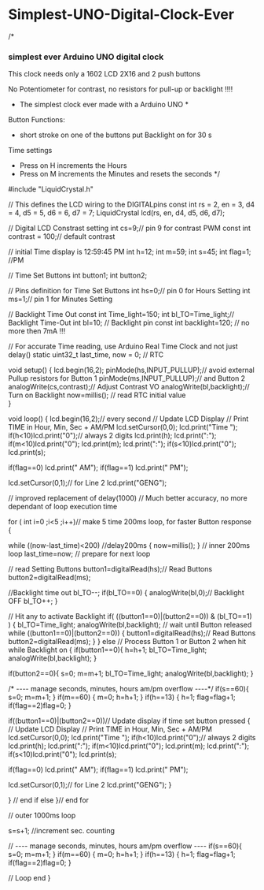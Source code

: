 # Simplest-UNO-Digital-Clock-Ever
/*
 ###  simplest ever Arduino UNO digital clock  ###

 This clock needs only a 1602 LCD 2X16 and 2 push buttons 

 No Potentiometer for contrast, no resistors for pull-up or backlight !!!!

 * The simplest clock ever made with a Arduino UNO *    

 Button Functions:
 
 - short stroke on one of the buttons put Backlight on for 30 s
 
 Time settings
 - Press on H increments the Hours
 - Press on M increments the Minutes and resets the seconds
*/


#include "LiquidCrystal.h"

// This defines the LCD wiring to the DIGITALpins
const int rs = 2, en = 3, d4 = 4, d5 = 5, d6 = 6, d7 = 7;
LiquidCrystal lcd(rs, en, d4, d5, d6, d7);

// Digital LCD Constrast setting
int cs=9;// pin 9 for contrast PWM
const int contrast = 100;// default contrast

// initial Time display is 12:59:45 PM
int h=12;
int m=59;
int s=45;
int flag=1; //PM

// Time Set Buttons
int button1;
int button2;

// Pins definition for Time Set Buttons
int hs=0;// pin 0 for Hours Setting
int ms=1;// pin 1 for Minutes Setting

// Backlight Time Out 
const int Time_light=150;
int bl_TO=Time_light;// Backlight Time-Out
int bl=10; // Backlight pin
const int backlight=120; // no more then 7mA !!!

// For accurate Time reading, use Arduino Real Time Clock and not just delay()
static uint32_t last_time, now = 0; // RTC


void setup()
{
  lcd.begin(16,2);
  pinMode(hs,INPUT_PULLUP);// avoid external Pullup resistors for Button 1
  pinMode(ms,INPUT_PULLUP);// and Button 2
  analogWrite(cs,contrast);// Adjust Contrast VO
  analogWrite(bl,backlight);// Turn on Backlight
  now=millis(); // read RTC initial value  
}


void loop()
{ 
  lcd.begin(16,2);// every second
// Update LCD Display
// Print TIME in Hour, Min, Sec + AM/PM
 lcd.setCursor(0,0);
 lcd.print("Time ");
 if(h<10)lcd.print("0");// always 2 digits
 lcd.print(h);
 lcd.print(":");
 if(m<10)lcd.print("0");
 lcd.print(m);
 lcd.print(":");
 if(s<10)lcd.print("0");
 lcd.print(s);

 if(flag==0) lcd.print(" AM");
 if(flag==1) lcd.print(" PM");
 
 lcd.setCursor(0,1);// for Line 2
 lcd.print("GENG");


// improved replacement of delay(1000) 
// Much better accuracy, no more dependant of loop execution time

for ( int i=0 ;i<5 ;i++)// make 5 time 200ms loop, for faster Button response
{

  while ((now-last_time)<200) //delay200ms
  { 
    now=millis();
  }
 // inner 200ms loop
 last_time=now; // prepare for next loop 

 // read Setting Buttons
 button1=digitalRead(hs);// Read Buttons
 button2=digitalRead(ms);

 //Backlight time out 
 bl_TO--;
 if(bl_TO==0)
 {
  analogWrite(bl,0);// Backlight OFF
  bl_TO++;
 }
 
 // Hit any to activate Backlight 
 if(  ((button1==0)|(button2==0)) & (bl_TO==1)  )
 {
  bl_TO=Time_light;
  analogWrite(bl,backlight);
  // wait until Button released
  while ((button1==0)|(button2==0))
  {
   button1=digitalRead(hs);// Read Buttons
   button2=digitalRead(ms);
  }
 }
 else
 // Process Button 1 or Button 2 when hit while Backlight on 
 {
  if(button1==0){
   h=h+1;
   bl_TO=Time_light;
   analogWrite(bl,backlight);
  }

 if(button2==0){
  s=0;
  m=m+1;
  bl_TO=Time_light;
  analogWrite(bl,backlight);
  }

/* ---- manage seconds, minutes, hours am/pm overflow ----*/
 if(s==60){
  s=0;
  m=m+1;
 }
 if(m==60)
 {
  m=0;
  h=h+1;
 }
 if(h==13)
 {
  h=1;
  flag=flag+1;
  if(flag==2)flag=0;
 }


 if((button1==0)|(button2==0))// Update display if time set button pressed
 {
  // Update LCD Display
  // Print TIME in Hour, Min, Sec + AM/PM
  lcd.setCursor(0,0);
  lcd.print("Time ");
  if(h<10)lcd.print("0");// always 2 digits
  lcd.print(h);
  lcd.print(":");
  if(m<10)lcd.print("0");
  lcd.print(m);
  lcd.print(":");
  if(s<10)lcd.print("0");
  lcd.print(s);

  if(flag==0) lcd.print(" AM");
  if(flag==1) lcd.print(" PM");
 
  lcd.setCursor(0,1);// for Line 2
  lcd.print("GENG");
 }


 } // end if else
}// end for



// outer 1000ms loop

 s=s+1; //increment sec. counting
    
    
// ---- manage seconds, minutes, hours am/pm overflow ----
 if(s==60){
  s=0;
  m=m+1;
 }
 if(m==60)
 {
  m=0;
  h=h+1;
 }
 if(h==13)
 {
  h=1;
  flag=flag+1;
  if(flag==2)flag=0;
 } 
 

 
// Loop end
}
